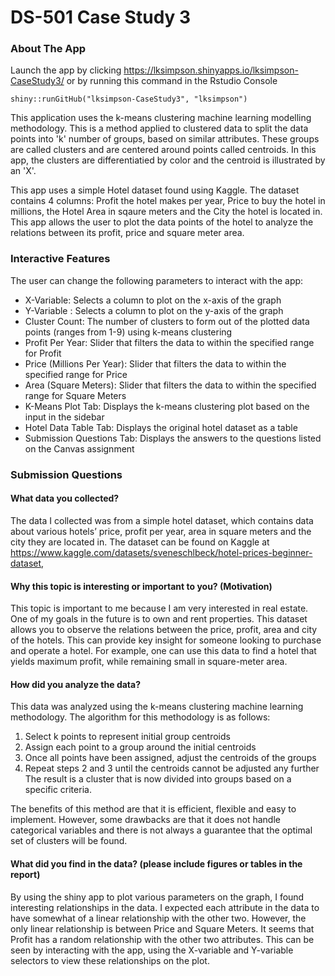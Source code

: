 # DS-501 Case Study 3

### About The App

Launch the app by clicking https://lksimpson.shinyapps.io/lksimpson-CaseStudy3/ or by running this command in the Rstudio Console 
<pre><code>shiny::runGitHub("lksimpson-CaseStudy3", "lksimpson")</code></pre>

This application uses the k-means clustering machine learning modelling methodology. 
This is a method applied to clustered data to split the data points into 'k' number of groups, based on similar attributes.
These groups are called clusters and are centered around points called centroids. 
In this app, the clusters are differentiatied by color and the centroid is illustrated by an 'X'.

This app uses a simple Hotel dataset found using Kaggle.
The dataset contains 4 columns: Profit the hotel makes per year, Price to buy the hotel in millions, 
the Hotel Area in sqaure meters and the City the hotel is located in. 
This app allows the user to plot the data points of the hotel to analyze the relations between its profit, price and square meter area. 

### Interactive Features

The user can change the following parameters to interact with the app:
- X-Variable: Selects a column to plot on the x-axis of the graph
- Y-Variable : Selects a column to plot on the y-axis of the graph
- Cluster Count: The number of clusters to form out of the plotted data points (ranges from 1-9) using k-means clustering
- Profit Per Year: Slider that filters the data to within the specified range for Profit
- Price (Millions Per Year): Slider that filters the data to within the specified range for Price
- Area (Square Meters): Slider that filters the data to within the specified range for Square Meters
- K-Means Plot Tab: Displays the k-means clustering plot based on the input in the sidebar
- Hotel Data Table Tab: Displays the original hotel dataset as a table
- Submission Questions Tab: Displays the answers to the questions listed on the Canvas assignment

### Submission Questions

#### What data you collected?

The data I collected was from a simple hotel dataset, which contains data about various hotels’ price, profit per year, 
area in square meters and the city they are located in. 
The dataset can be found on Kaggle at https://www.kaggle.com/datasets/sveneschlbeck/hotel-prices-beginner-dataset,

#### Why this topic is interesting or important to you? (Motivation)

This topic is important to me because I am very interested in real estate. One of my goals in the future is to own and rent properties. 
This dataset allows you to observe the relations between the price, profit, area and city of the hotels. 
This can provide key insight for someone looking to purchase and operate a hotel. 
For example, one can use this data to find a hotel that yields maximum profit, while remaining small in square-meter area.

#### How did you analyze the data?

This data was analyzed using the k-means clustering machine learning methodology. The algorithm for this methodology is as follows:
1. Select k points to represent initial group centroids
2. Assign each point to a group around the initial centroids
3. Once all points have been assigned, adjust the centroids of the groups
4. Repeat steps 2 and 3 until the centroids cannot be adjusted any further
The result is a cluster that is now divided into groups based on a specific criteria.

The benefits of this method are that it is efficient, flexible and easy to implement. 
However, some drawbacks are that it does not handle categorical variables and 
there is not always a guarantee that the optimal set of clusters will be found.
	
#### What did you find in the data? (please include figures or tables in the report)

By using the shiny app to plot various parameters on the graph, I found interesting relationships in the data. 
I expected each attribute in the data to have somewhat of a linear relationship with the other two. 
However, the only linear relationship is between Price and Square Meters. 
It seems that Profit has a random relationship with the other two attributes. 
This can be seen by interacting with the app, using the X-variable and Y-variable selectors to view these relationships on the plot.
